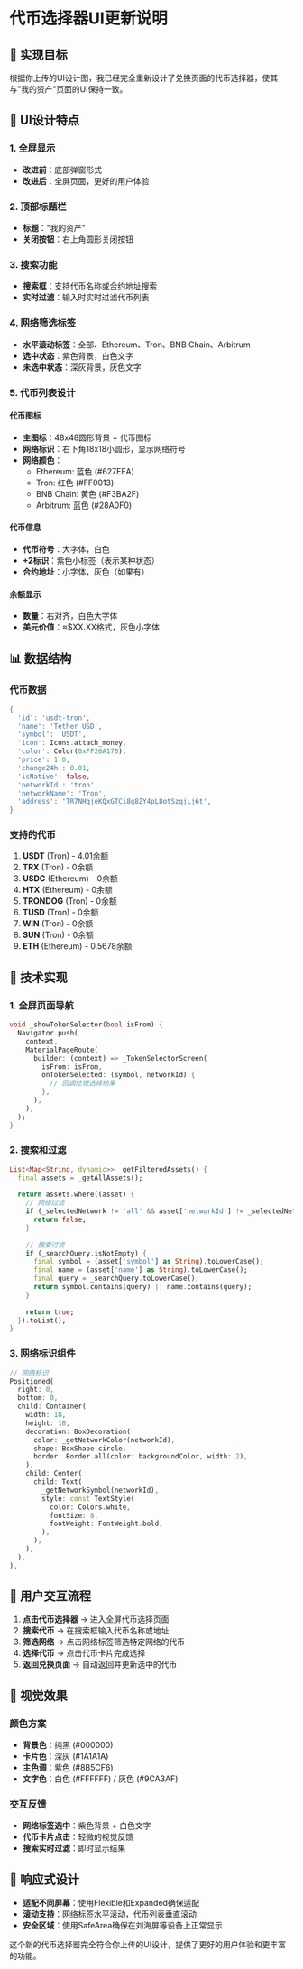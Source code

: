 # 代币选择器UI更新说明

## 🎯 实现目标

根据你上传的UI设计图，我已经完全重新设计了兑换页面的代币选择器，使其与"我的资产"页面的UI保持一致。

## 🎨 UI设计特点

### 1. 全屏显示
- **改进前**：底部弹窗形式
- **改进后**：全屏页面，更好的用户体验

### 2. 顶部标题栏
- **标题**："我的资产"
- **关闭按钮**：右上角圆形关闭按钮

### 3. 搜索功能
- **搜索框**：支持代币名称或合约地址搜索
- **实时过滤**：输入时实时过滤代币列表

### 4. 网络筛选标签
- **水平滚动标签**：全部、Ethereum、Tron、BNB Chain、Arbitrum
- **选中状态**：紫色背景，白色文字
- **未选中状态**：深灰背景，灰色文字

### 5. 代币列表设计

#### 代币图标
- **主图标**：48x48圆形背景 + 代币图标
- **网络标识**：右下角18x18小圆形，显示网络符号
- **网络颜色**：
  - Ethereum: 蓝色 (#627EEA)
  - Tron: 红色 (#FF0013)
  - BNB Chain: 黄色 (#F3BA2F)
  - Arbitrum: 蓝色 (#28A0F0)

#### 代币信息
- **代币符号**：大字体，白色
- **+2标识**：紫色小标签（表示某种状态）
- **合约地址**：小字体，灰色（如果有）

#### 余额显示
- **数量**：右对齐，白色大字体
- **美元价值**：≈$XX.XX格式，灰色小字体

## 📊 数据结构

### 代币数据
```dart
{
  'id': 'usdt-tron',
  'name': 'Tether USD',
  'symbol': 'USDT',
  'icon': Icons.attach_money,
  'color': Color(0xFF26A17B),
  'price': 1.0,
  'change24h': 0.01,
  'isNative': false,
  'networkId': 'tron',
  'networkName': 'Tron',
  'address': 'TR7NHqjeKQxGTCi8q8ZY4pL8otSzgjLj6t',
}
```

### 支持的代币
1. **USDT** (Tron) - 4.01余额
2. **TRX** (Tron) - 0余额
3. **USDC** (Ethereum) - 0余额
4. **HTX** (Ethereum) - 0余额
5. **TRONDOG** (Tron) - 0余额
6. **TUSD** (Tron) - 0余额
7. **WIN** (Tron) - 0余额
8. **SUN** (Tron) - 0余额
9. **ETH** (Ethereum) - 0.5678余额

## 🔧 技术实现

### 1. 全屏页面导航
```dart
void _showTokenSelector(bool isFrom) {
  Navigator.push(
    context,
    MaterialPageRoute(
      builder: (context) => _TokenSelectorScreen(
        isFrom: isFrom,
        onTokenSelected: (symbol, networkId) {
          // 回调处理选择结果
        },
      ),
    ),
  );
}
```

### 2. 搜索和过滤
```dart
List<Map<String, dynamic>> _getFilteredAssets() {
  final assets = _getAllAssets();
  
  return assets.where((asset) {
    // 网络过滤
    if (_selectedNetwork != 'all' && asset['networkId'] != _selectedNetwork) {
      return false;
    }
    
    // 搜索过滤
    if (_searchQuery.isNotEmpty) {
      final symbol = (asset['symbol'] as String).toLowerCase();
      final name = (asset['name'] as String).toLowerCase();
      final query = _searchQuery.toLowerCase();
      return symbol.contains(query) || name.contains(query);
    }
    
    return true;
  }).toList();
}
```

### 3. 网络标识组件
```dart
// 网络标识
Positioned(
  right: 0,
  bottom: 0,
  child: Container(
    width: 18,
    height: 18,
    decoration: BoxDecoration(
      color: _getNetworkColor(networkId),
      shape: BoxShape.circle,
      border: Border.all(color: backgroundColor, width: 2),
    ),
    child: Center(
      child: Text(
        _getNetworkSymbol(networkId),
        style: const TextStyle(
          color: Colors.white,
          fontSize: 8,
          fontWeight: FontWeight.bold,
        ),
      ),
    ),
  ),
),
```

## 🎯 用户交互流程

1. **点击代币选择器** → 进入全屏代币选择页面
2. **搜索代币** → 在搜索框输入代币名称或地址
3. **筛选网络** → 点击网络标签筛选特定网络的代币
4. **选择代币** → 点击代币卡片完成选择
5. **返回兑换页面** → 自动返回并更新选中的代币

## 🎨 视觉效果

### 颜色方案
- **背景色**：纯黑 (#000000)
- **卡片色**：深灰 (#1A1A1A)
- **主色调**：紫色 (#8B5CF6)
- **文字色**：白色 (#FFFFFF) / 灰色 (#9CA3AF)

### 交互反馈
- **网络标签选中**：紫色背景 + 白色文字
- **代币卡片点击**：轻微的视觉反馈
- **搜索实时过滤**：即时显示结果

## 📱 响应式设计

- **适配不同屏幕**：使用Flexible和Expanded确保适配
- **滚动支持**：网络标签水平滚动，代币列表垂直滚动
- **安全区域**：使用SafeArea确保在刘海屏等设备上正常显示

这个新的代币选择器完全符合你上传的UI设计，提供了更好的用户体验和更丰富的功能。